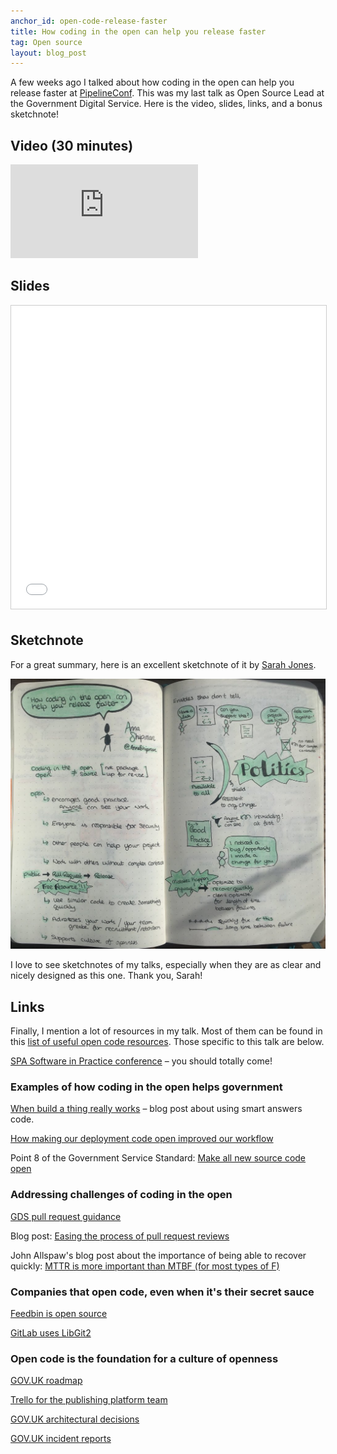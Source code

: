 ```yaml
---
anchor_id: open-code-release-faster
title: How coding in the open can help you release faster
tag: Open source
layout: blog_post
---
```


A few weeks ago I talked about how coding in the open can help you release faster at [PipelineConf](https://pipelineconf.info/). This was my last talk as Open Source Lead at the Government Digital Service. Here is the video, slides, links, and a bonus sketchnote!

## Video (30 minutes)

<div class="embedded">
  <iframe src="https://www.youtube-nocookie.com/embed/M94Hg1mMGAg" frameborder="0" allow="autoplay; encrypted-media" allowfullscreen></iframe>
</div>

## Slides

<iframe src="//www.slideshare.net/slideshow/embed_code/key/m8SrwlRV2HmlhL" width="595" height="485" frameborder="0" marginwidth="0" marginheight="0" scrolling="no" style="border:1px solid #CCC; border-width:1px; margin-bottom:5px; max-width: 100%;" allowfullscreen> </iframe>

## Sketchnote

For a great summary, here is an excellent sketchnote of it by [Sarah Jones](https://twitter.com/MrsSarahJones).

![Sarah Jones](/img/Sarah_Jones_open_code_sketchnote.jpg)

I love to see sketchnotes of my talks, especially when they are as clear and nicely designed as this one. Thank you, Sarah!

## Links

Finally, I mention a lot of resources in my talk. Most of them can be found in this [list of useful open code resources](/jfdi/open-code-resources.html). Those specific to this talk are below.

[SPA Software in Practice conference](https://spaconference.org) – you should totally come!

### Examples of how coding in the open helps government

[When build a thing really works](https://sfadigital.blog.gov.uk/2016/11/17/when-build-a-thing-really-works/) – blog post about using smart answers code.

[How making our deployment code open improved our workflow](https://gdstechnology.blog.gov.uk/2018/01/05/how-making-our-deployment-code-open-improved-our-workflow)

Point 8 of the Government Service Standard: [Make all new source code open](https://www.gov.uk/service-manual/service-standard/make-all-new-source-code-open)

### Addressing challenges of coding in the open

[GDS pull request guidance](https://github.com/alphagov/styleguides/blob/master/pull-requests.md)

Blog post: [Easing the process of pull request reviews](https://gdstechnology.blog.gov.uk/2016/09/30/easing-the-process-of-pull-request-reviews/)

John Allspaw's blog post about the importance of being able to recover quickly: [MTTR is more important than MTBF (for most types of F)](https://www.kitchensoap.com/2010/11/07/mttr-mtbf-for-most-types-of-f/)

### Companies that open code, even when it's their secret sauce

[Feedbin is open source](https://feedbin.com/blog/2013/08/27/feedbin-is-open-source/)

[GitLab uses LibGit2](https://about.gitlab.com/2016/07/20/gitlab-is-open-core-github-is-closed-source/)

### Open code is the foundation for a culture of openness

[GOV.UK roadmap](https://app.productplan.com/p/bUmH4fHC0hOivX-E2LYMu2hg9uEhkWp_)

[Trello for the publishing platform team](https://trello.com/b/7yWk0jhI/govuk-publishing-platform-tap-support-planning)

[GOV.UK architectural decisions](https://github.com/alphagov/govuk-rfcs)

[GOV.UK incident reports](https://insidegovuk.blog.gov.uk/category/incident-reports/)
